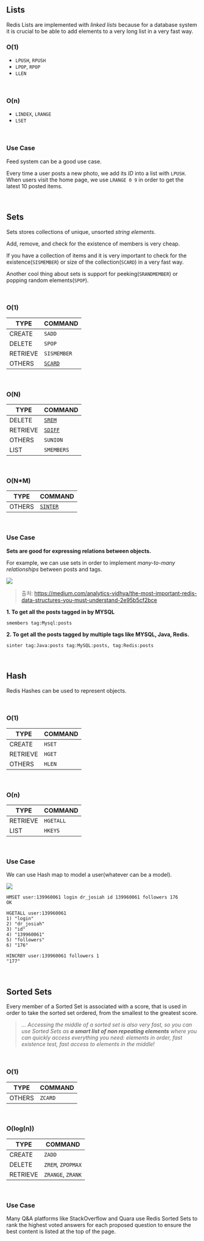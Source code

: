 ## Lists

Redis Lists are implemented with *linked lists* because for a database system it is crucial to be able to add elements to a very long list in a very fast way.

### O(1) 

- `LPUSH`, `RPUSH`
- `LPOP`, `RPOP`
- `LLEN`

<br>

### O(n)

- `LINDEX`, `LRANGE`
- `LSET`

<br>

### Use Case

Feed system can be a good use case. 

Every time a user posts a new photo, we add its *ID* into a list with `LPUSH`. When users visit the home page, we use `LRANGE 0 9` in order to get the latest 10 posted items.

<br>

## Sets

Sets stores collections of unique, unsorted *string elements*.

Add, remove, and check for the existence of members is very cheap.

If you have a collection of items and it is very important to check for the existence(`SISMEMBER`) or size of the collection(`SCARD`) in a very fast way.

Another cool thing about sets is support for peeking(`SRANDMEMBER`) or popping random elements(`SPOP`).

<br>

### O(1)

|TYPE|COMMAND|
|-|-|
|CREATE|`SADD`|
|DELETE|`SPOP`|
|RETRIEVE|`SISMEMBER`|
|OTHERS|[`SCARD`](https://redis.io/commands/scard/)|

<br>

### O(N)

|TYPE|COMMAND|
|-|-|
|DELETE|[`SREM`](https://redis.io/commands/srem/)|
|RETRIEVE|[`SDIFF`](https://redis.io/commands/sdiff/)|
|OTHERS|`SUNION`|
|LIST|`SMEMBERS`|

<br>

### O(N*M)

|TYPE|COMMAND|
|-|-|
|OTHERS|[`SINTER`](https://redis.io/commands/sinter/)|

<br>

### Use Case

**Sets are good for expressing relations between objects.**

For example, we can use sets in order to implement *many-to-many relationships* between posts and tags.

<img src="https://miro.medium.com/v2/resize:fit:1400/format:webp/1*MhT1Jn1VN9d_UiFfXvIb9w.png">

> 출처: https://medium.com/analytics-vidhya/the-most-important-redis-data-structures-you-must-understand-2e95b5cf2bce

**1. To get all the posts tagged in by MYSQL**

```
smembers tag:Mysql:posts
```

**2. To get all the posts tagged by multiple tags like MYSQL, Java, Redis.**

```
sinter tag:Java:posts tag:MySQL:posts, tag:Redis:posts
```

<br>

## Hash

Redis Hashes can be used to represent objects.

<br>

### O(1)

|TYPE|COMMAND|
|-|-|
|CREATE|`HSET`|
|RETRIEVE|`HGET`|
|OTHERS|`HLEN`|

<br>

### O(n)

|TYPE|COMMAND|
|-|-|
|RETRIEVE|`HGETALL`|
|LIST|`HKEYS`|

<br>

### Use Case

We can use Hash map to model a user(whatever can be a model).

<img src="https://miro.medium.com/v2/resize:fit:1400/format:webp/1*2L5ORp-8KMmM5ChTR3h94A.png">

```
HMSET user:139960061 login dr_josiah id 139960061 followers 176
OK

HGETALL user:139960061
1) "login"
2) "dr_josiah"
3) "id"
4) "139960061"
5) "followers"
6) "176"

HINCRBY user:139960061 followers 1
"177"
```

<br>

## Sorted Sets

Every member of a Sorted Set is associated with a score, that is used in order to take the sorted set ordered, from the smallest to the greatest score.

> *... Accessing the middle of a sorted set is also very fast, so you can use Sorted Sets as **a smart list of non repeating elements** where you can quickly access everything you need: elements in order, fast existence test, fast access to elements in the middle!*

<br>

### O(1)

|TYPE|COMMAND|
|-|-|
|OTHERS|`ZCARD`|

<br>

### O(log(n))

|TYPE|COMMAND|
|-|-|
|CREATE|`ZADD`|
|DELETE|`ZREM`, `ZPOPMAX`|
|RETRIEVE|`ZRANGE`, `ZRANK`|

<br>

### Use Case

Many Q&A platforms like StackOverflow and Quara use Redis Sorted Sets to rank the highest voted answers for each proposed question to ensure the best content is listed at the top of the page.